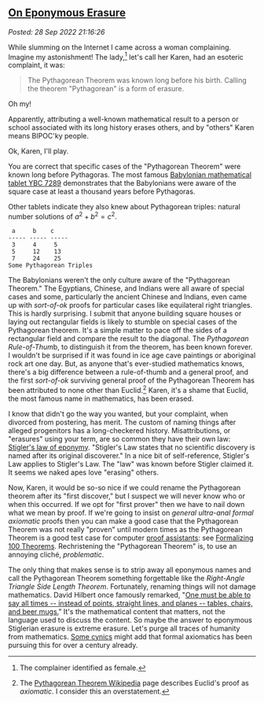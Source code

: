 
[On Eponymous Erasure](http://analyzethedatanotthedrivel.org/2022/09/28/on-eponymous-erasure/)
---------------------------------------------------------------------------------------------- 

*Posted: 28 Sep 2022 21:16:26*

While slumming on the Internet I came across a woman complaining.
Imagine my astonishment! The lady,[^7510x1] let's call her Karen, had an
esoteric complaint, it was:

> The Pythagorean Theorem was known long before his birth. Calling the
> theorem "Pythagorean" is a form of erasure.

Oh my!

Apparently, attributing a well-known mathematical result to a person or
school associated with its long history erases others, and by "others"
Karen means BIPOC'ky people.

Ok, Karen, I'll play.

You are correct that specific cases of the "Pythagorean Theorem" were
known long before Pythagoras. The most famous [Babylonian mathematical
tablet YBC 7289](https://www.maa.org/press/periodicals/convergence/the-best-known-old-babylonian-tablet) demonstrates that the Babylonians were aware of the square case at least a thousand years before Pythagoras.

Other tablets indicate they also knew about Pythagorean triples: natural
number solutions of $a^{2} + b^{2} =c^{2}$.

     a     b    c
    ----- ----- -----
     3     4     5
     5     12    13
     7     24    25   
    Some Pythagorean Triples

The Babylonians weren't the only culture aware of the "Pythagorean
Theorem." The Egyptians, Chinese, and Indians were all aware of special
cases and some, particularly the ancient Chinese and Indians, even came
up with *sort-of-ok* proofs for particular cases like equilateral right
triangles. This is hardly surprising. I submit that anyone building
square houses or laying out rectangular fields is likely to stumble on
special cases of the Pythagorean theorem. It's a simple matter to pace
off the sides of a rectangular field and compare the result to the
diagonal. The *Pythagorean Rule-of-Thum*b, to distinguish it from the
theorem, has been known forever. I wouldn't be surprised if it was found
in ice age cave paintings or aboriginal rock art one day. But, as anyone
that's ever-studied mathematics knows, there's a big difference between
a rule-of-thumb and a general proof, and the first *sort-of-ok*
surviving general proof of the Pythagorean Theorem has been attributed
to none other than Euclid.[^7510x2] Karen, it's a shame that Euclid, the most
famous name in mathematics, has been erased.

I know that didn't go the way you wanted, but your complaint, when
divorced from postering, has merit. The custom of naming things after
alleged progenitors has a long-checkered history. Misattributions, or
"erasures" using your term, are so common they have their own law:
[Stigler's law of
eponymy](https://en.wikipedia.org/wiki/Stigler%27s_law_of_eponymy).
"Stigler's Law states that no scientific discovery is named after its
original discoverer." In a nice bit of self-reference, Stigler's Law
applies to Stigler's Law. The "law" was known before Stigler claimed it.
It seems we naked apes love "erasing" others.

Now, Karen, it would be so-so nice if we could rename the Pythagorean
theorem after its "first discover," but I suspect we will never know who
or when this occurred. If we opt for "first prover" then we have to nail
down what we mean by proof. If we're going to insist on *general
ultra-anal formal axiomatic* proofs then you can make a good case that
the Pythagorean Theorem was not really "proven" until modern times as
the Pythagorean Theorem is a good test case for computer [proof
assistants](https://en.wikipedia.org/wiki/Proof_assistant): see
[Formalizing 100 Theorems](https://www.cs.ru.nl/~freek/100/).
Rechristening the "Pythagorean Theorem" is, to use an annoying cliché,
*problematic*.

The only thing that makes sense is to strip away all eponymous names and
call the Pythagorean Theorem something forgettable like the *Right-Angle
Triangle Side Length Theorem*. Fortunately, renaming things will not
damage mathematics. David Hilbert once famously remarked, "[One must be
able to say all times -- instead of points, straight lines, and planes
-- tables, chairs, and beer
mugs.](https://quotefancy.com/quote/1237279/David-Hilbert-One-must-be-able-to-say-at-all-times-instead-of-points-straight-lines-and)"
It's the mathematical content that matters, not the language used to
discuss the content. So maybe the answer to eponymous Stiglerian erasure
is extreme erasure. Let's purge all traces of humanity from mathematics.
[Some cynics](https://sites.math.rutgers.edu/~zeilberg/OPINIONS.html)
might add that formal axiomatics has been pursuing this for over a
century already.

[^7510x1]: The complainer identified as female.

[^7510x2]: The [Pythagorean Theorem
    Wikipedia](https://en.wikipedia.org/wiki/Pythagorean_theorem) page
    describes Euclid's proof as *axiomatic*. I consider this an
    overstatement.
